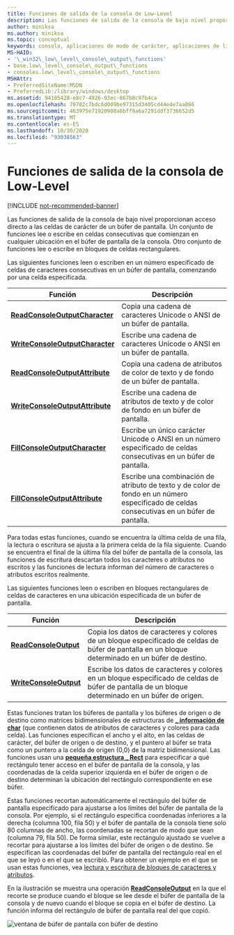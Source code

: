 ```yaml
---
title: Funciones de salida de la consola de Low-Level
description: Las funciones de salida de la consola de bajo nivel proporcionan acceso directo a las celdas de carácter de un búfer de pantalla.
author: miniksa
ms.author: miniksa
ms.topic: conceptual
keywords: consola, aplicaciones de modo de carácter, aplicaciones de línea de comandos, aplicaciones de terminal, API de consola
MS-HAID:
- '\_win32\_low\_level\_console\_output\_functions'
- base.low\_level\_console\_output\_functions
- consoles.low\_level\_console\_output\_functions
MSHAttr:
- PreferredSiteName:MSDN
- PreferredLib:/library/windows/desktop
ms.assetid: 94185428-e8c7-4926-93ec-867b8c97b4ca
ms.openlocfilehash: 70782c7bdc6d009be97315d3405cd44e4e7aa866
ms.sourcegitcommit: 463975e71920908a6bff9a6a7291ddf3736652d5
ms.translationtype: MT
ms.contentlocale: es-ES
ms.lasthandoff: 10/30/2020
ms.locfileid: "93038563"
---
```

# <a name="low-level-console-output-functions"></a>Funciones de salida de la consola de Low-Level

[!INCLUDE [not-recommended-banner](./includes/not-recommended-banner.md)]

Las funciones de salida de la consola de bajo nivel proporcionan acceso directo a las celdas de carácter de un búfer de pantalla. Un conjunto de funciones lee o escribe en celdas consecutivas que comienzan en cualquier ubicación en el búfer de pantalla de la consola. Otro conjunto de funciones lee o escribe en bloques de celdas rectangulares.

Las siguientes funciones leen o escriben en un número especificado de celdas de caracteres consecutivas en un búfer de pantalla, comenzando por una celda especificada.

| Función | Descripción |
|-|-|
| [**ReadConsoleOutputCharacter**](readconsoleoutputcharacter.md) | Copia una cadena de caracteres Unicode o ANSI de un búfer de pantalla. |
| [**WriteConsoleOutputCharacter**](writeconsoleoutputcharacter.md) | Escribe una cadena de caracteres Unicode o ANSI en un búfer de pantalla. |
| [**ReadConsoleOutputAttribute**](readconsoleoutputattribute.md) | Copia una cadena de atributos de color de texto y de fondo de un búfer de pantalla. |
| [**WriteConsoleOutputAttribute**](writeconsoleoutputattribute.md) | Escribe una cadena de atributos de texto y de color de fondo en un búfer de pantalla. |
| [**FillConsoleOutputCharacter**](fillconsoleoutputcharacter.md) | Escribe un único carácter Unicode o ANSI en un número especificado de celdas consecutivas en un búfer de pantalla. |
| [**FillConsoleOutputAttribute**](fillconsoleoutputattribute.md) | Escribe una combinación de atributo de texto y de color de fondo en un número especificado de celdas consecutivas en un búfer de pantalla. |

Para todas estas funciones, cuando se encuentra la última celda de una fila, la lectura o escritura se ajusta a la primera celda de la fila siguiente. Cuando se encuentra el final de la última fila del búfer de pantalla de la consola, las funciones de escritura descartan todos los caracteres o atributos no escritos y las funciones de lectura informan del número de caracteres o atributos escritos realmente.

Las siguientes funciones leen o escriben en bloques rectangulares de celdas de caracteres en una ubicación especificada de un búfer de pantalla.

| Función | Descripción |
|-|-|
| [**ReadConsoleOutput**](readconsoleoutput.md) | Copia los datos de caracteres y colores de un bloque especificado de celdas de búfer de pantalla en un bloque determinado en un búfer de destino. |
| [**WriteConsoleOutput**](writeconsoleoutput.md) | Escribe los datos de caracteres y colores en un bloque especificado de celdas de búfer de pantalla de un bloque determinado en un búfer de origen. |

Estas funciones tratan los búferes de pantalla y los búferes de origen o de destino como matrices bidimensionales de estructuras de [**\_ información de char**](char-info-str.md) (que contienen datos de atributos de caracteres y colores para cada celda). Las funciones especifican el ancho y el alto, en las celdas de carácter, del búfer de origen o de destino, y el puntero al búfer se trata como un puntero a la celda de origen (0,0) de la matriz bidimensional. Las funciones usan una [**pequeña estructura \_ Rect**](small-rect-str.md) para especificar a qué rectángulo tener acceso en el búfer de pantalla de la consola, y las coordenadas de la celda superior izquierda en el búfer de origen o de destino determinan la ubicación del rectángulo correspondiente en ese búfer.

Estas funciones recortan automáticamente el rectángulo del búfer de pantalla especificado para ajustarse a los límites del búfer de pantalla de la consola. Por ejemplo, si el rectángulo especifica coordenadas inferiores a la derecha (columna 100, fila 50) y el búfer de pantalla de la consola tiene solo 80 columnas de ancho, las coordenadas se recortan de modo que sean (columna 79, fila 50). De forma similar, este rectángulo ajustado se vuelve a recortar para ajustarse a los límites del búfer de origen o de destino. Se especifican las coordenadas del búfer de pantalla del rectángulo real en el que se leyó o en el que se escribió. Para obtener un ejemplo en el que se usan estas funciones, vea [lectura y escritura de bloques de caracteres y atributos](reading-and-writing-blocks-of-characters-and-attributes.md).

En la ilustración se muestra una operación [**ReadConsoleOutput**](readconsoleoutput.md) en la que el recorte se produce cuando el bloque se lee desde el búfer de pantalla de la consola y de nuevo cuando el bloque se copia en el búfer de destino. La función informa del rectángulo de búfer de pantalla real del que copió.

![ventana de búfer de pantalla con búfer de destino](images/cscon-03.png)
